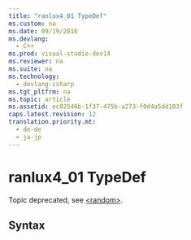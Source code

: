 ```yaml
---
title: "ranlux4_01 TypeDef"
ms.custom: na
ms.date: 09/19/2016
ms.devlang: 
  - C++
ms.prod: visual-studio-dev14
ms.reviewer: na
ms.suite: na
ms.technology: 
  - devlang-csharp
ms.tgt_pltfrm: na
ms.topic: article
ms.assetid: ec02546b-1f37-475b-a273-f0d4a5dd103f
caps.latest.revision: 12
translation.priority.mt: 
  - de-de
  - ja-jp
---
```

# ranlux4_01 TypeDef
Topic deprecated, see [<random\>](../vs140/-random-.md).  
  
## Syntax